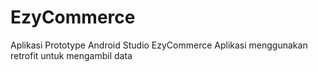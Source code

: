 # EzyCommerce
Aplikasi Prototype Android Studio EzyCommerce
Aplikasi menggunakan retrofit untuk mengambil data 
